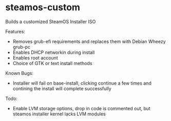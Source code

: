 steamos-custom
=======

Builds a customized SteamOS Installer ISO

Features:
* Removes grub-efi requirements and replaces them with Debian Wheezy grub-pc
* Enables DHCP networkin during install
* Enables root account
* Choice of GTK or text install methods

Known Bugs:
* Installer will fail on base-install, clicking continue a few times and contining the install will complete successfully

Todo:
* Enable LVM storage options, drop in code is commented out, but steamos installer kernel lacks LVM modules
